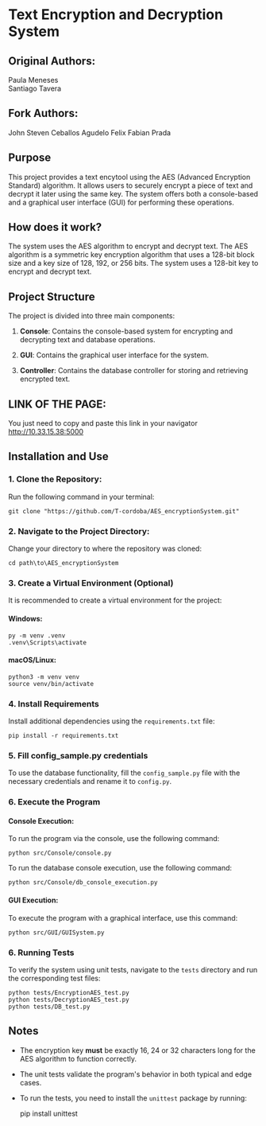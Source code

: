 # Text Encryption and Decryption System

## Original Authors:

Paula Meneses  
Santiago Tavera

## Fork Authors:

John Steven Ceballos Agudelo
Felix Fabian Prada

## Purpose

This project provides a text encytool using the AES (Advanced Encryption Standard) algorithm. It allows users to securely encrypt a piece of text and decrypt it later using the same key. The system offers both a console-based and a graphical user interface (GUI) for performing these operations.

## How does it work?

The system uses the AES algorithm to encrypt and decrypt text. The AES algorithm is a symmetric key encryption algorithm that uses a 128-bit block size and a key size of 128, 192, or 256 bits. The system uses a 128-bit key to encrypt and decrypt text.

## Project Structure

The project is divided into three main components:

1. **Console**: Contains the console-based system for encrypting and decrypting text and database operations.

2. **GUI**: Contains the graphical user interface for the system.

3. **Controller**: Contains the database controller for storing and retrieving encrypted text.


## LINK OF THE PAGE:
You just need to copy and paste this link in your navigator
http://10.33.15.38:5000

## Installation and Use

### 1. Clone the Repository:

Run the following command in your terminal:

    git clone "https://github.com/T-cordoba/AES_encryptionSystem.git"

### 2. Navigate to the Project Directory:

Change your directory to where the repository was cloned:

    cd path\to\AES_encryptionSystem

### 3. Create a Virtual Environment (Optional)

It is recommended to create a virtual environment for the project:

#### Windows:

    py -m venv .venv
    .venv\Scripts\activate

#### macOS/Linux:

    python3 -m venv venv
    source venv/bin/activate

### 4. Install Requirements

Install additional dependencies using the `requirements.txt` file:

    pip install -r requirements.txt

### 5. Fill config_sample.py credentials

To use the database functionality, fill the `config_sample.py` file with the necessary credentials and rename it to `config.py`.

### 6. Execute the Program

#### Console Execution:

To run the program via the console, use the following command:

    python src/Console/console.py

To run the database console execution, use the following command:

    python src/Console/db_console_execution.py

#### GUI Execution:

To execute the program with a graphical interface, use this command:

    python src/GUI/GUISystem.py

### 6. Running Tests

To verify the system using unit tests, navigate to the `tests` directory and run the corresponding test files:

    python tests/EncryptionAES_test.py
    python tests/DecryptionAES_test.py
    python tests/DB_test.py

## Notes

- The encryption key **must** be exactly 16, 24 or 32 characters long for the AES algorithm to function correctly.
- The unit tests validate the program's behavior in both typical and edge cases.
- To run the tests, you need to install the `unittest` package by running:

    pip install unittest
